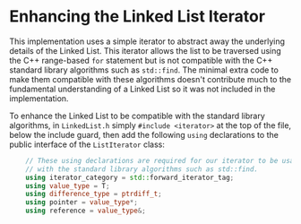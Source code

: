 # Enhancing the Linked List Iterator
This implementation uses a simple iterator to abstract away the underlying details of the Linked List. This iterator allows the list to be traversed using the C++ range-based `for` statement but is not compatible with the C++ standard library algorithms such as `std::find`. The minimal extra code to make them compatible with these algorithms doesn't contribute much to the fundamental understanding of a Linked List so it was not included in the implementation.

To enhance the Linked List to be compatible with the standard library algorithms, in `LinkedList.h` simply `#include <iterator>` at the top of the file, below the include guard, then add the following `using` declarations to the public interface of the `ListIterator` class:
```C++
    // These using declarations are required for our iterator to be usable
    // with the standard library algorithms such as std::find.
    using iterator_category = std::forward_iterator_tag;
	using value_type = T;
	using difference_type = ptrdiff_t;
	using pointer = value_type*;
	using reference = value_type&;
```
